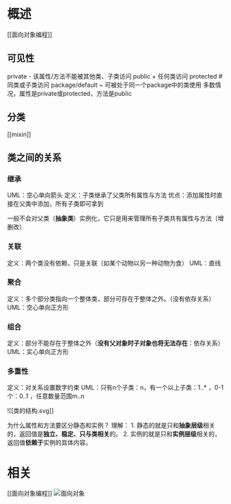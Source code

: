 # 概述
[[面向对象编程]] 
## 可见性
private - 该属性/方法不能被其他类、子类访问
public + 任何类访问
protected # 同类或子类访问
package/default ~ 可被处于同一个package中的类使用
多数情况，属性是private或protected，方法是public
## 分类
[[mixin]]
## 类之间的关系
### 继承
UML：空心单向箭头
定义：子类继承了父类所有属性与方法
优点：添加属性时直接在父类中添加，所有子类即可拿到

一般不会对父类（**抽象类**）实例化，它只是用来管理所有子类共有属性与方法（增删改）
### 关联
定义：两个类没有依赖，只是关联（如某个动物以另一种动物为食）
UML：直线
### 聚合
定义：多个部分类指向一个整体类，部分可存在于整体之外。（没有依存关系）
UML：空心单向正方形
### 组合
定义：部分不能存在于整体之外（**没有父对象时子对象也将无法存在**：依存关系）
UML：实心单向正方形
### 多重性
定义：对关系设置数字约束
UML：只有n个子类：n，有一个以上子类：1..* ，0-1个：0..1 ，任意数量范围m..n

![[类的结构.svg]]

为什么属性和方法要区分静态和实例？
理解：
	1. 静态的就是只和**抽象层级**相关的，返回值是**独立、稳定、只与类相关**的。
	2. 实例的就是只和**实例层级**相关的，返回值**依赖于**实例的具体内容。

# 相关
[[面向对象编程]]
![面向对象](面向对象.svg) 